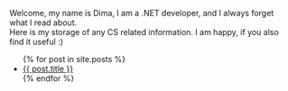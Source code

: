 Welcome, my name is Dima, I am a .NET developer, and I always forget what I read about.  
Here is my storage of any CS related information. I am happy, if you also find it useful :)

<ul>
    {% for post in site.posts %}
        <li>
            <a href="{{ post.url }}">{{ post.title }}</a>
        </li>
    {% endfor %}  
</ul>